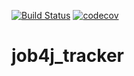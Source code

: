[![Build Status](https://travis-ci.com/ShaDar-ru/job4j_tracker.svg?branch=master)](https://travis-ci.com/ShaDar-ru/job4j_tracker)
[![codecov](https://codecov.io/gh/ShaDar-ru/job4j_tracker/branch/master/graph/badge.svg)](https://codecov.io/gh/ShaDar-ru/job4j_tracker)

# job4j_tracker